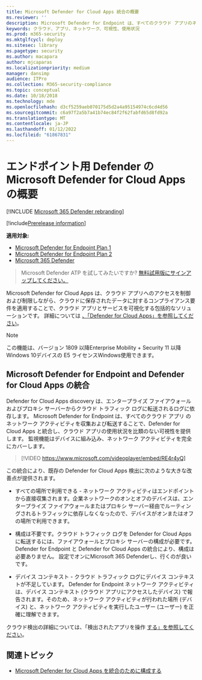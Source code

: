 ```yaml
---
title: Microsoft Defender for Cloud Apps 統合の概要
ms.reviewer: ''
description: Microsoft Defender for Endpoint は、すべてのクラウド アプリのネットワーク アクティビティを転送することで、Defender for Cloud Apps と統合します。
keywords: クラウド、アプリ、ネットワーク、可視性、使用状況
ms.prod: m365-security
ms.mktglfcycl: deploy
ms.sitesec: library
ms.pagetype: security
ms.author: macapara
author: mjcaparas
ms.localizationpriority: medium
manager: dansimp
audience: ITPro
ms.collection: M365-security-compliance
ms.topic: conceptual
ms.date: 10/18/2018
ms.technology: mde
ms.openlocfilehash: d3cf5259aeb070175d5d2a4a95154974c6cd4d56
ms.sourcegitcommit: c6a97f2a5b7a41b74ec84f2f62fabfd65d8fd92a
ms.translationtype: MT
ms.contentlocale: ja-JP
ms.lasthandoff: 01/12/2022
ms.locfileid: "61867831"
---
```

# <a name="microsoft-defender-for-cloud-apps-in-defender-for-endpoint-overview"></a>エンドポイント用 Defender の Microsoft Defender for Cloud Apps の概要

[!INCLUDE [Microsoft 365 Defender rebranding](../../includes/microsoft-defender.md)]

[!include[Prerelease information](../../includes/prerelease.md)]

**適用対象:**
- [Microsoft Defender for Endpoint Plan 1](https://go.microsoft.com/fwlink/p/?linkid=2154037)
- [Microsoft Defender for Endpoint Plan 2](https://go.microsoft.com/fwlink/p/?linkid=2154037)
- [Microsoft 365 Defender](https://go.microsoft.com/fwlink/?linkid=2118804)


> Microsoft Defender ATP を試してみたいですか? [無料試用版にサインアップしてください。](https://signup.microsoft.com/create-account/signup?products=7f379fee-c4f9-4278-b0a1-e4c8c2fcdf7e&ru=https://aka.ms/MDEp2OpenTrial?ocid=docs-wdatp-exposedapis-abovefoldlink)

Microsoft Defender for Cloud Apps は、クラウド アプリへのアクセスを制御および制限しながら、クラウドに保存されたデータに対するコンプライアンス要件を適用することで、クラウド アプリとサービスを可視化する包括的なソリューションです。 詳細については [、「Defender for Cloud Apps」を参照してください](/cloud-app-security/what-is-cloud-app-security)。

> [!NOTE]
> この機能は、バージョン 1809 以降Enterprise Mobility + Security 11 以降Windows 10デバイスの E5 ライセンスWindows使用できます。 [](https://www.microsoft.com/cloud-platform/enterprise-mobility-security)

## <a name="microsoft-defender-for-endpoint-and-defender-for-cloud-apps-integration"></a>Microsoft Defender for Endpoint and Defender for Cloud Apps の統合

Defender for Cloud Apps discovery は、エンタープライズ ファイアウォールおよびプロキシ サーバーからクラウド トラフィック ログに転送されるログに依存します。 Microsoft Defender for Endpoint は、すべてのクラウド アプリ のネットワーク アクティビティを収集および転送することで、Defender for Cloud Apps と統合し、クラウド アプリの使用状況を比類のない可視性を提供します。 監視機能はデバイスに組み込み、ネットワーク アクティビティを完全にカバーします。

> [!VIDEO https://www.microsoft.com/videoplayer/embed/RE4r4yQ]

この統合により、既存の Defender for Cloud Apps 検出に次のような大きな改善点が提供されます。

- すべての場所で利用できる - ネットワーク アクティビティはエンドポイントから直接収集されます。企業ネットワークのオンとオフのデバイスは、エンタープライズ ファイアウォールまたはプロキシ サーバー経由でルーティングされるトラフィックに依存しなくなったので、デバイスがオンまたはオフの場所で利用できます。

- 構成は不要です。クラウド トラフィック ログを Defender for Cloud Apps に転送するには、ファイアウォールとプロキシ サーバーの構成が必要です。 Defender for Endpoint と Defender for Cloud Apps の統合により、構成は必要ありません。 設定でオンにMicrosoft 365 Defenderし、行くのが良いです。

- デバイス コンテキスト - クラウド トラフィック ログにデバイス コンテキストが不足しています。 Defender for Endpoint ネットワーク アクティビティは、デバイス コンテキスト (クラウド アプリにアクセスしたデバイス) で報告されます。そのため、ネットワーク アクティビティが行われた場所 (デバイス) と、ネットワーク アクティビティを実行したユーザー (ユーザー) を正確に理解できます。

クラウド検出の詳細については、「検出されたアプリを操作 [する」を参照してください](/cloud-app-security/discovered-apps)。

## <a name="related-topic"></a>関連トピック

- [Microsoft Defender for Cloud Apps を統合のために構成する](microsoft-cloud-app-security-config.md)
